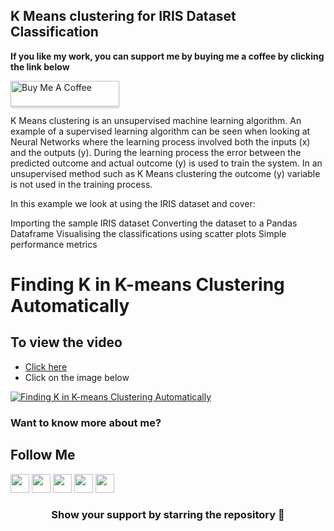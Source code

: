 ## K Means clustering for IRIS Dataset Classification

**If you like my work, you can support me by buying me a coffee by clicking the link below**

<a href="https://www.buymeacoffee.com/bhattbhavesh91" target="_blank"><img src="https://www.buymeacoffee.com/assets/img/custom_images/orange_img.png" alt="Buy Me A Coffee" style="height: 41px !important;width: 174px !important;box-shadow: 0px 3px 2px 0px rgba(190, 190, 190, 0.5) !important;-webkit-box-shadow: 0px 3px 2px 0px rgba(190, 190, 190, 0.5) !important;" ></a>

K Means clustering is an unsupervised machine learning algorithm. An example of a supervised learning algorithm can be seen when looking at Neural Networks where the learning process involved both the inputs (x) and the outputs (y). During the learning process the error between the predicted outcome and actual outcome (y) is used to train the system. In an unsupervised method such as K Means clustering the outcome (y) variable is not used in the training process.

In this example we look at using the IRIS dataset and cover:

Importing the sample IRIS dataset
Converting the dataset to a Pandas Dataframe
Visualising the classifications using scatter plots
Simple performance metrics

# Finding K in K-means Clustering Automatically
## To view the video
* [Click here](https://youtu.be/IEBsrUQ4eMc)
* Click on the image below

[![Finding K in K-means Clustering Automatically](http://img.youtube.com/vi/IEBsrUQ4eMc/0.jpg)](http://www.youtube.com/watch?v=IEBsrUQ4eMc)

### Want to know more about me?
## Follow Me
<a href="https://twitter.com/_bhaveshbhatt" target="_blank"><img class="ai-subscribed-social-icon" src="https://bhattbhavesh91.github.io/assets/images/tw.png" width="30"></a>
<a href="https://www.youtube.com/bhaveshbhatt8791/" target="_blank"><img class="ai-subscribed-social-icon" src="https://bhattbhavesh91.github.io/assets/images/ytb.png" width="30"></a>
<a href="https://www.youtube.com/PythonTricks/" target="_blank"><img class="ai-subscribed-social-icon" src="https://bhattbhavesh91.github.io/assets/images/python_logo.png" width="30"></a>
<a href="https://github.com/bhattbhavesh91" target="_blank"><img class="ai-subscribed-social-icon" src="https://bhattbhavesh91.github.io/assets/images/gthb.png" width="30"></a>
<a href="https://www.linkedin.com/in/bhattbhavesh91/" target="_blank"><img class="ai-subscribed-social-icon" src="https://bhattbhavesh91.github.io/assets/images/lnkdn.png" width="30"></a>

<h3 align="center">Show your support by starring the repository 🙂</h3>
